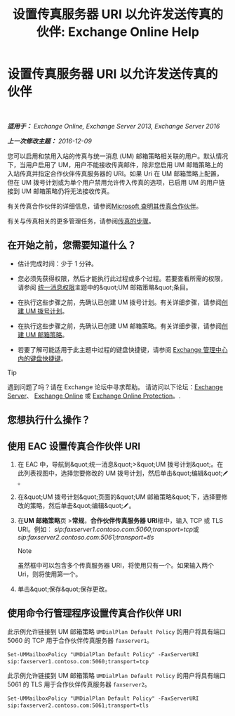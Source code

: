 ﻿---
title: '设置传真服务器 URI 以允许发送传真的伙伴: Exchange Online Help'
TOCTitle: 设置传真服务器 URI 以允许发送传真的伙伴
ms:assetid: 77a9013b-d76b-4af2-8b2c-cef435cf67af
ms:mtpsurl: https://technet.microsoft.com/zh-cn/library/JJ650873(v=EXCHG.150)
ms:contentKeyID: 52061387
ms.date: 05/23/2018
mtps_version: v=EXCHG.150
ms.translationtype: MT
---

# 设置传真服务器 URI 以允许发送传真的伙伴

 

_**适用于：** Exchange Online, Exchange Server 2013, Exchange Server 2016_

_**上一次修改主题：** 2016-12-09_

您可以启用和禁用入站的传真与统一消息 (UM) 邮箱策略相关联的用户。默认情况下，当用户启用了 UM，用户不能接收传真邮件，除非您启用 UM 邮箱策略上的入站传真并指定合作伙伴传真服务器的 URI。如果 Uri 在 UM 邮箱策略上配置，但在 UM 拨号计划或为单个用户禁用允许传入传真的选项，已启用 UM 的用户链接到 UM 邮箱策略仍将无法接收传真。

有关传真合作伙伴的详细信息，请参阅[Microsoft 查明其传真合作伙伴](https://go.microsoft.com/fwlink/?linkid=190238)。

有关与传真相关的更多管理任务，请参阅[传真的步骤](faxing-procedures-exchange-2013-help.md)。

## 在开始之前，您需要知道什么？

  - 估计完成时间：少于 1 分钟。

  - 您必须先获得权限，然后才能执行此过程或多个过程。若要查看所需的权限，请参阅 [统一消息权限](unified-messaging-permissions-exchange-2013-help.md)主题中的\&quot;UM 邮箱策略\&quot;条目。

  - 在执行这些步骤之前，先确认已创建 UM 拨号计划。有关详细步骤，请参阅[创建 UM 拨号计划](create-a-um-dial-plan-exchange-2013-help.md)。

  - 在执行这些步骤之前，先确认已创建 UM 邮箱策略。有关详细步骤，请参阅[创建 UM 邮箱策略](create-a-um-mailbox-policy-exchange-2013-help.md)。

  - 若要了解可能适用于此主题中过程的键盘快捷键，请参阅 [Exchange 管理中心内的键盘快捷键](keyboard-shortcuts-in-the-exchange-admin-center-exchange-online-protection-help.md)。

> [!tip]
> 遇到问题了吗？请在 Exchange 论坛中寻求帮助。 请访问以下论坛：<a href="https://go.microsoft.com/fwlink/p/?linkid=60612">Exchange Server</a>、 <a href="https://go.microsoft.com/fwlink/p/?linkid=267542">Exchange Online</a> 或 <a href="https://go.microsoft.com/fwlink/p/?linkid=285351">Exchange Online Protection</a>。.


## 您想执行什么操作？

## 使用 EAC 设置传真合作伙伴 URI

1.  在 EAC 中，导航到\&quot;统一消息\&quot;\>\&quot;UM 拨号计划\&quot;。在此列表视图中，选择您要修改的 UM 拨号计划，然后单击\&quot;编辑\&quot;![编辑图标](images/Bb124582.6f53ccb2-1f13-4c02-bea0-30690e6ea71d(EXCHG.150).gif "编辑图标")。

2.  在\&quot;UM 拨号计划\&quot;页面的\&quot;UM 邮箱策略\&quot;下，选择要修改的策略，然后单击\&quot;编辑\&quot;![编辑图标](images/Bb124582.6f53ccb2-1f13-4c02-bea0-30690e6ea71d(EXCHG.150).gif "编辑图标")。

3.  在**UM 邮箱策略**页 \>**常规**，**合作伙伴传真服务器 URI**框中，输入 TCP 或 TLS URI。例如︰ *sip:faxserver1.contoso.com:5060;transport=tcp*或*sip:faxserver2.contoso.com:5061;transport=tls*
    
    > [!NOTE]
    > 虽然框中可以包含多个传真服务器 URI，将使用只有一个。如果输入两个 Uri，则将使用第一个。


4.  单击\&quot;保存\&quot;保存更改。

## 使用命令行管理程序设置传真合作伙伴 URI

此示例允许链接到 UM 邮箱策略 `UMDialPlan Default Policy` 的用户将具有端口 5060 的 TCP 用于合作伙伴传真服务器 `faxserver1`。

    Set-UMMailboxPolicy "UMDialPlan Default Policy" -FaxServerURI sip:faxserver1.contoso.com:5060;transport=tcp

此示例允许链接到 UM 邮箱策略 `UMDialPlan Default Policy` 的用户将具有端口 5061 的 TLS 用于合作伙伴传真服务器 `faxserver2`。

    Set-UMMailboxPolicy "UMDialPlan Default Policy" -FaxServerURI sip:faxserver2.contoso.com:5061;transport=tls


